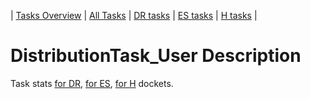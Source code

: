 | [Tasks Overview](../tasks-overview.md) | [All Tasks](../alltasks.md) | [DR tasks](../docket-DR/tasklist.md) | [ES tasks](../docket-ES/tasklist.md) | [H tasks](../docket-H/tasklist.md) |
# DistributionTask_User Description

Task stats [for DR](../docket-DR/DistributionTask_User.md), [for ES](../docket-ES/DistributionTask_User.md), [for H](../docket-H/DistributionTask_User.md) dockets.

